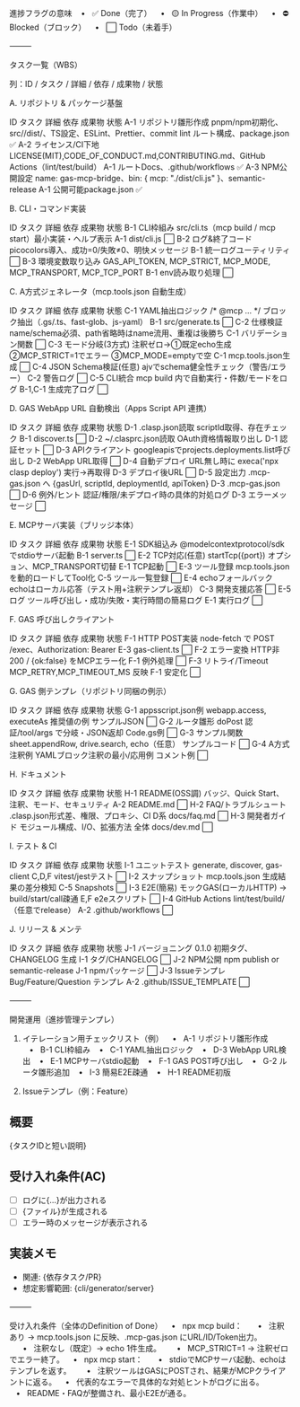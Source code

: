 進捗フラグの意味
   •   ✅ Done（完了）
   •   🟡 In Progress（作業中）
   •   ⛔ Blocked（ブロック）
   •   ⬜ Todo（未着手）

⸻

タスク一覧（WBS）

列：ID / タスク / 詳細 / 依存 / 成果物 / 状態

A. リポジトリ & パッケージ基盤

ID	タスク	詳細	依存	成果物	状態
A-1	リポジトリ雛形作成	pnpm/npm初期化、src//dist/、TS設定、ESLint、Prettier、commit lint		ルート構成、package.json	✅
A-2	ライセンス/CI下地	LICENSE(MIT),CODE_OF_CONDUCT.md,CONTRIBUTING.md、GitHub Actions（lint/test/build）	A-1	ルートDocs、.github/workflows	✅
A-3	NPM公開設定	name: gas-mcp-bridge、bin: { mcp: "./dist/cli.js" }、semantic-release	A-1	公開可能package.json	✅

B. CLI・コマンド実装

ID	タスク	詳細	依存	成果物	状態
B-1	CLI枠組み	src/cli.ts（mcp build / mcp start）最小実装・ヘルプ表示	A-1	dist/cli.js	⬜
B-2	ログ&終了コード	picocolors導入、成功=0/失敗≠0、明快メッセージ	B-1	統一ログユーティリティ	⬜
B-3	環境変数取り込み	GAS_API_TOKEN, MCP_STRICT, MCP_MODE, MCP_TRANSPORT, MCP_TCP_PORT	B-1	env読み取り処理	⬜

C. A方式ジェネレータ（mcp.tools.json 自動生成）

ID	タスク	詳細	依存	成果物	状態
C-1	YAML抽出ロジック	/* @mcp ... */ ブロック抽出（.gs/.ts、fast-glob、js-yaml）	B-1	src/generate.ts	⬜
C-2	仕様検証	name/schema必須、path省略時はname流用、重複は後勝ち	C-1	バリデーション関数	⬜
C-3	モード分岐(3方式)	注釈ゼロ→①既定echo生成 ②MCP_STRICT=1でエラー ③MCP_MODE=emptyで空	C-1	mcp.tools.json生成	⬜
C-4	JSON Schema検証(任意)	ajvでschema健全性チェック（警告/エラー）	C-2	警告ログ	⬜
C-5	CLI統合	mcp build 内で自動実行・件数/モードをログ	B-1,C-1	生成完了ログ	⬜

D. GAS WebApp URL 自動検出（Apps Script API 連携）

ID	タスク	詳細	依存	成果物	状態
D-1	.clasp.json読取	scriptId取得、存在チェック	B-1	discover.ts	⬜
D-2	~/.clasprc.json読取	OAuth資格情報取り出し	D-1	認証セット	⬜
D-3	APIクライアント	googleapisでprojects.deployments.list呼び出し	D-2	WebApp URL取得	⬜
D-4	自動デプロイ	URL無し時に execa('npx clasp deploy') 実行→再取得	D-3	デプロイ後URL	⬜
D-5	設定出力	.mcp-gas.json へ {gasUrl, scriptId, deploymentId, apiToken}	D-3	.mcp-gas.json	⬜
D-6	例外/ヒント	認証/権限/未デプロイ時の具体的対処ログ	D-3	エラーメッセージ	⬜

E. MCPサーバ実装（ブリッジ本体）

ID	タスク	詳細	依存	成果物	状態
E-1	SDK組込み	@modelcontextprotocol/sdk でstdioサーバ起動	B-1	server.ts	⬜
E-2	TCP対応(任意)	startTcp({port}) オプション、MCP_TRANSPORT切替	E-1	TCP起動	⬜
E-3	ツール登録	mcp.tools.json を動的ロードしてTool化	C-5	ツール一覧登録	⬜
E-4	echoフォールバック	echoはローカル応答（テスト用+注釈テンプレ返却）	C-3	開発支援応答	⬜
E-5	ログ	ツール呼び出し・成功/失敗・実行時間の簡易ログ	E-1	実行ログ	⬜

F. GAS 呼び出しクライアント

ID	タスク	詳細	依存	成果物	状態
F-1	HTTP POST実装	node-fetch で POST /exec、Authorization: Bearer	E-3	gas-client.ts	⬜
F-2	エラー変換	HTTP非200 / {ok:false} をMCPエラー化	F-1	例外処理	⬜
F-3	リトライ/Timeout	MCP_RETRY,MCP_TIMEOUT_MS 反映	F-1	安定化	⬜

G. GAS 側テンプレ（リポジトリ同梱の例示）

ID	タスク	詳細	依存	成果物	状態
G-1	appsscript.json例	webapp.access, executeAs 推奨値の例		サンプルJSON	⬜
G-2	ルータ雛形	doPost 認証/tool/args で分岐・JSON返却		Code.gs例	⬜
G-3	サンプル関数	sheet.appendRow, drive.search, echo（任意）		サンプルコード	⬜
G-4	A方式注釈例	YAMLブロック注釈の最小/応用例		コメント例	⬜

H. ドキュメント

ID	タスク	詳細	依存	成果物	状態
H-1	README(OSS調)	バッジ、Quick Start、注釈、モード、セキュリティ	A-2	README.md	⬜
H-2	FAQ/トラブルシュート	.clasp.json形式差、権限、プロキシ、CI	D系	docs/faq.md	⬜
H-3	開発者ガイド	モジュール構成、I/O、拡張方法	全体	docs/dev.md	⬜

I. テスト & CI

ID	タスク	詳細	依存	成果物	状態
I-1	ユニットテスト	generate, discover, gas-client	C,D,F	vitest/jestテスト	⬜
I-2	スナップショット	mcp.tools.json 生成結果の差分検知	C-5	Snapshots	⬜
I-3	E2E(簡易)	モックGAS(ローカルHTTP) → build/start/call疎通	E,F	e2eスクリプト	⬜
I-4	GitHub Actions	lint/test/build/（任意でrelease）	A-2	.github/workflows	⬜

J. リリース & メンテ

ID	タスク	詳細	依存	成果物	状態
J-1	バージョニング	0.1.0 初期タグ、CHANGELOG 生成	I-1	タグ/CHANGELOG	⬜
J-2	NPM公開	npm publish or semantic-release	J-1	npmパッケージ	⬜
J-3	Issueテンプレ	Bug/Feature/Question テンプレ	A-2	.github/ISSUE_TEMPLATE	⬜


⸻

開発運用（進捗管理テンプレ）

1) イテレーション用チェックリスト（例）
   •   A-1 リポジトリ雛形作成
   •   B-1 CLI枠組み
   •   C-1 YAML抽出ロジック
   •   D-3 WebApp URL検出
   •   E-1 MCPサーバstdio起動
   •   F-1 GAS POST呼び出し
   •   G-2 ルータ雛形追加
   •   I-3 簡易E2E疎通
   •   H-1 README初版

2) Issueテンプレ（例：Feature）

## 概要
{タスクIDと短い説明}

## 受け入れ条件(AC)
- [ ] ログに{...}が出力される
- [ ] {ファイル}が生成される
- [ ] エラー時のメッセージが表示される

## 実装メモ
- 関連: {依存タスク/PR}
- 想定影響範囲: {cli/generator/server}


⸻

受け入れ条件（全体のDefinition of Done）
   •   npx mcp build：
      •   注釈あり → mcp.tools.json に反映、.mcp-gas.json にURL/ID/Token出力。
      •   注釈なし（既定）→ echo 1件生成。
      •   MCP_STRICT=1 → 注釈ゼロでエラー終了。
   •   npx mcp start：
      •   stdioでMCPサーバ起動、echoはテンプレを返す。
      •   注釈ツールはGASにPOSTされ、結果がMCPクライアントに返る。
   •   代表的なエラーで具体的な対処ヒントがログに出る。
   •   README・FAQが整備され、最小E2Eが通る。
